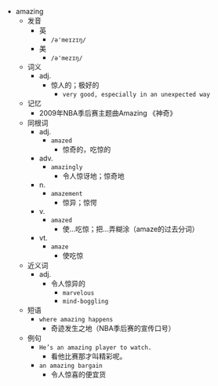 - amazing
  - 发音
    - 英
      - `/ə'meɪzɪŋ/`
    - 美
      - `/ə'mezɪŋ/`
  - 词义
    - adj.
      - 惊人的；极好的
        - `very good, especially in an unexpected way`
  - 记忆
    - 2009年NBA季后赛主题曲Amazing 《神奇》
  - 同根词
    - adj.
      - `amazed`
        - 惊奇的，吃惊的
    - adv.
      - `amazingly`
        - 令人惊讶地；惊奇地
    - n.
      - `amazement`
        - 惊异；惊愕
    - v.
      - `amazed`
        - 使…吃惊；把…弄糊涂（amaze的过去分词）
    - vt.
      - `amaze`
        - 使吃惊
  - 近义词
    - adj.
      - 令人惊异的
        - `marvelous`
        - `mind-boggling`
  - 短语
    - `where amazing happens`
      - 奇迹发生之地（NBA季后赛的宣传口号） 
  - 例句
    - `He’s an amazing player to watch.`
      - 看他比赛那才叫精彩呢。
    - `an amazing bargain`
      - 令人惊喜的便宜货

